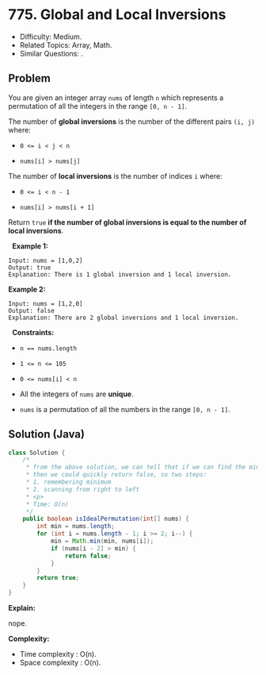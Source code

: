 # 775. Global and Local Inversions

- Difficulty: Medium.
- Related Topics: Array, Math.
- Similar Questions: .

## Problem

You are given an integer array ```nums``` of length ```n``` which represents a permutation of all the integers in the range ```[0, n - 1]```.

The number of **global inversions** is the number of the different pairs ```(i, j)``` where:


	
- ```0 <= i < j < n```
	
- ```nums[i] > nums[j]```


The number of **local inversions** is the number of indices ```i``` where:


	
- ```0 <= i < n - 1```
	
- ```nums[i] > nums[i + 1]```


Return ```true``` **if the number of **global inversions** is equal to the number of **local inversions****.

 
**Example 1:**

```
Input: nums = [1,0,2]
Output: true
Explanation: There is 1 global inversion and 1 local inversion.
```

**Example 2:**

```
Input: nums = [1,2,0]
Output: false
Explanation: There are 2 global inversions and 1 local inversion.
```

 
**Constraints:**


	
- ```n == nums.length```
	
- ```1 <= n <= 105```
	
- ```0 <= nums[i] < n```
	
- All the integers of ```nums``` are **unique**.
	
- ```nums``` is a permutation of all the numbers in the range ```[0, n - 1]```.



## Solution (Java)

```java
class Solution {
    /*
     * from the above solution, we can tell that if we can find the minimum of A[j] where j >= i + 2,
     * then we could quickly return false, so two steps:
     * 1. remembering minimum
     * 2. scanning from right to left
     * <p>
     * Time: O(n)
     */
    public boolean isIdealPermutation(int[] nums) {
        int min = nums.length;
        for (int i = nums.length - 1; i >= 2; i--) {
            min = Math.min(min, nums[i]);
            if (nums[i - 2] > min) {
                return false;
            }
        }
        return true;
    }
}
```

**Explain:**

nope.

**Complexity:**

* Time complexity : O(n).
* Space complexity : O(n).
